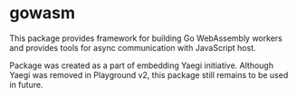 # gowasm

This package provides framework for building Go WebAssembly workers and provides tools for async communication with JavaScript host.

Package was created as a part of embedding Yaegi initiative. Although Yaegi was removed in Playground v2, this package still remains to be used in future.
